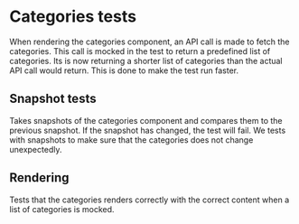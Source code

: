 # Categories tests

When rendering the categories component, an API call is made to fetch the categories. This call is mocked in the test to return a predefined list of categories. Its is now returning a shorter list of categories than the actual API call would return. This is done to make the test run faster.

## Snapshot tests

Takes snapshots of the categories component and compares them to the previous snapshot. If the snapshot has changed, the test will fail.
We tests with snapshots to make sure that the categories does not change unexpectedly.

## Rendering

Tests that the categories renders correctly with the correct content when a list of categories is mocked.
